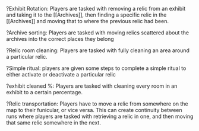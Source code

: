 ?Exhibit Rotation: Players are tasked with removing a relic from an exhibit and taking it to the [[Archives]], then finding a specific relic in the [[Archives]] and moving that to where the previous relic had been.

?Archive sorting: Players are tasked with moving relics scattered about the archives into the correct places they belong

?Relic room cleaning: Players are tasked with fully cleaning an area around a particular relic.

?Simple ritual: players are given some steps to complete a simple ritual to either activate or deactivate a particular relic

?exhibit cleaned %: Players are tasked with cleaning every room in an exhibit to a certain percentage.

?Relic transportation: Players have to move a relic from somewhere on the map to their funicular, or vice versa. This can create continuity between runs where players are tasked with retrieving a relic in one, and then moving that same relic somewhere in the next.
